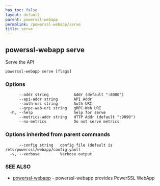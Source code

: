 ```yaml
---
has_toc: false
layout: default
parent: powerssl-webapp
permalink: /powerssl-webapp/serve
title: serve
---
```

## powerssl-webapp serve

Serve the API

```
powerssl-webapp serve [flags]
```

### Options

```
      --addr string           Addr (default ":8080")
      --api-addr string       API Addr
      --auth-uri string       Auth URI
      --grpc-web-uri string   gRPC-Web URI
  -h, --help                  help for serve
      --metrics-addr string   HTTP Addr (default ":9090")
      --no-metrics            Do not serve metrics
```

### Options inherited from parent commands

```
      --config string   config file (default is /etc/powerssl/webapp/config.yaml)
  -v, --verbose         Verbose output
```

### SEE ALSO

* [powerssl-webapp](/powerssl-webapp)	 - powerssl-webapp provides PowerSSL WebApp
